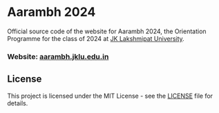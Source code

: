 # Aarambh 2024

Official source code of the website for Aarambh 2024, the Orientation Programme for the class of 2024 at [JK Lakshmipat University](https://jklu.edu.in).

### Website: [aarambh.jklu.edu.in](https://aarambh.jklu.edu.in)

## License

This project is licensed under the MIT License - see the [LICENSE](LICENSE) file for details.

